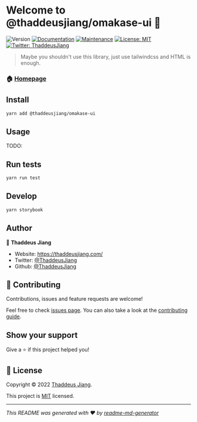 # Welcome to @thaddeusjiang/omakase-ui 👋

![Version](https://img.shields.io/badge/version-0.0.1-blue.svg?cacheSeconds=2592000)
[![Documentation](https://img.shields.io/badge/documentation-yes-brightgreen.svg)](https://github.com/ThaddeusJiang/omakase-ui#readme)
[![Maintenance](https://img.shields.io/badge/Maintained%3F-yes-green.svg)](https://github.com/ThaddeusJiang/omakase-ui/graphs/commit-activity)
[![License: MIT](https://img.shields.io/github/license/ThaddeusJiang/@thaddeusjiang/omakase-ui)](https://github.com/ThaddeusJiang/omakase-ui/blob/main/LICENSE)
[![Twitter: ThaddeusJiang](https://img.shields.io/twitter/follow/ThaddeusJiang.svg?style=social)](https://twitter.com/ThaddeusJiang)

> Maybe you shouldn't use this library, just use tailwindcss and HTML is enough.

### 🏠 [Homepage](https://github.com/ThaddeusJiang/omakase-ui#readme)

## Install

```sh
yarn add @thaddeusjiang/omakase-ui
```

## Usage

TODO:

## Run tests

```sh
yarn run test
```

## Develop

```sh
yarn storybook
```

## Author

👤 **Thaddeus Jiang**

- Website: https://thaddeusjiang.com/
- Twitter: [@ThaddeusJiang](https://twitter.com/ThaddeusJiang)
- Github: [@ThaddeusJiang](https://github.com/ThaddeusJiang)

## 🤝 Contributing

Contributions, issues and feature requests are welcome!

Feel free to check [issues page](https://github.com/ThaddeusJiang/omakase-ui/issues). You can also take a look at the [contributing guide](https://github.com/ThaddeusJiang/omakase-ui/blob/main/CONTRIBUTING.md).

## Show your support

Give a ⭐️ if this project helped you!

## 📝 License

Copyright © 2022 [Thaddeus Jiang](https://github.com/ThaddeusJiang).

This project is [MIT](https://github.com/ThaddeusJiang/omakase-ui/blob/main/LICENSE) licensed.

---

_This README was generated with ❤️ by [readme-md-generator](https://github.com/kefranabg/readme-md-generator)_
